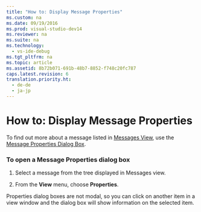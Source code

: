 ```yaml
---
title: "How to: Display Message Properties"
ms.custom: na
ms.date: 09/19/2016
ms.prod: visual-studio-dev14
ms.reviewer: na
ms.suite: na
ms.technology: 
  - vs-ide-debug
ms.tgt_pltfrm: na
ms.topic: article
ms.assetid: 8b72b071-691b-48b7-8852-f748c20fc787
caps.latest.revision: 6
translation.priority.ht: 
  - de-de
  - ja-jp
---
```

# How to: Display Message Properties
To find out more about a message listed in [Messages View](../vs140/Messages-View.md), use the [Message Properties Dialog Box](../vs140/Message-Properties-Dialog-Box.md).  
  
### To open a Message Properties dialog box  
  
1.  Select a message from the tree displayed in Messages view.  
  
2.  From the **View** menu, choose **Properties**.  
  
 Properties dialog boxes are not modal, so you can click on another item in a view window and the dialog box will show information on the selected item.